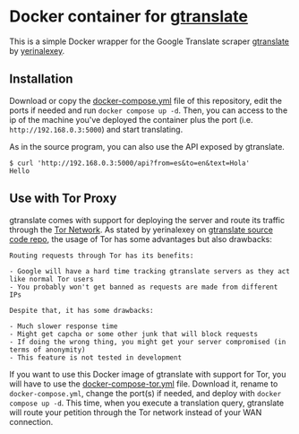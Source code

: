 # Docker container for [gtranslate](https://git.sr.ht/~yerinalexey/gtranslate)

This is a simple Docker wrapper for the Google Translate scraper [gtranslate](https://git.sr.ht/~yerinalexey/gtranslate) by [yerinalexey](https://git.sr.ht/~yerinalexey/).

## Installation

Download or copy the [docker-compose.yml](docker-compose.yml) file of this repository,
edit the ports if needed and run `docker compose up -d`. Then, you can access to the ip of the machine
you've deployed the container plus the port (i.e. `http://192.168.0.3:5000`) and start translating.

As in the source program, you can also use the API exposed by gtranslate.

```
$ curl 'http://192.168.0.3:5000/api?from=es&to=en&text=Hola'
Hello
```

## Use with Tor Proxy

gtranslate comes with support for deploying the server and route its traffic through the [Tor Network](https://en.wikipedia.org/wiki/Tor_(network)). As stated by yerinalexey on [gtranslate source code repo](https://git.sr.ht/~yerinalexey/gtranslate#using-tor), the usage of Tor has some advantages but also drawbacks:

```
Routing requests through Tor has its benefits:

- Google will have a hard time tracking gtranslate servers as they act like normal Tor users
- You probably won't get banned as requests are made from different IPs

Despite that, it has some drawbacks:

- Much slower response time
- Might get capcha or some other junk that will block requests
- If doing the wrong thing, you might get your server compromised (in terms of anonymity)
- This feature is not tested in development
```

If you want to use this Docker image of gtranslate with support for Tor, you will have to use the
[docker-compose-tor.yml](docker-compose-tor.yml) file. Download it, rename to `docker-compose.yml`, change
the port(s) if needed, and deploy with `docker compose up -d`. This time, when you execute a translation query, 
gtranslate will route your petition through the Tor network instead of your WAN connection.
